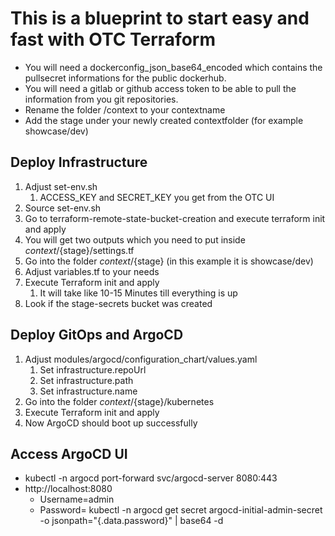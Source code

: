 # This is a blueprint to start easy and fast with OTC Terraform

- You will need a dockerconfig_json_base64_encoded which contains the pullsecret informations for the public dockerhub.
- You will need a gitlab or github access token to be able to pull the information from you git repositories.
- Rename the folder /context to your contextname
- Add the stage under your newly created contextfolder (for example showcase/dev)

## Deploy Infrastructure
1. Adjust set-env.sh
    1. ACCESS_KEY and SECRET_KEY you get from the OTC UI
2. Source set-env.sh
3. Go to terraform-remote-state-bucket-creation and execute terraform init and apply
4. You will get two outputs which you need to put inside ${context}/${stage}/settings.tf
5. Go into the folder ${context}/${stage} (in this example it is showcase/dev)
6. Adjust variables.tf to your needs
7. Execute Terraform init and apply
    1. It will take like 10-15 Minutes till everything is up
8. Look if the stage-secrets bucket was created


## Deploy GitOps and ArgoCD
1. Adjust modules/argocd/configuration_chart/values.yaml
    1. Set infrastructure.repoUrl
    2. Set infrastructure.path
    3. Set infrastructure.name
2. Go into the folder ${context}/${stage}/kubernetes
3. Execute Terraform init and apply
4. Now ArgoCD should boot up successfully

## Access ArgoCD UI
- kubectl -n argocd port-forward svc/argocd-server 8080:443
- http://localhost:8080
    - Username=admin
    - Password= kubectl -n argocd get secret argocd-initial-admin-secret -o jsonpath="{.data.password}" | base64 -d